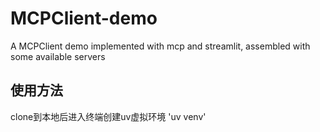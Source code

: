 # MCPClient-demo
A MCPClient demo implemented with mcp and streamlit, assembled with some available servers

## 使用方法
clone到本地后进入终端创建uv虚拟环境
  'uv venv'

